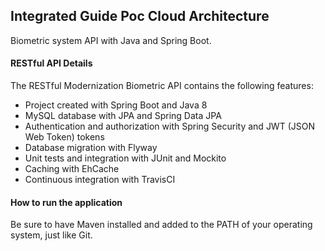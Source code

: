 

## Integrated Guide Poc Cloud Architecture

Biometric system API with Java and Spring Boot.
#### RESTful API Details
The RESTful Modernization Biometric API contains the following features:
* Project created with Spring Boot and Java 8
* MySQL database with JPA and Spring Data JPA
* Authentication and authorization with Spring Security and JWT (JSON Web Token) tokens
* Database migration with Flyway
* Unit tests and integration with JUnit and Mockito
* Caching with EhCache
* Continuous integration with TravisCI
#### How to run the application
Be sure to have Maven installed and added to the PATH of your operating system, just like Git.

